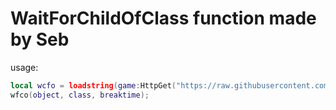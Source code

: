 # WaitForChildOfClass function made by Seb
usage:
```lua
local wcfo = loadstring(game:HttpGet("https://raw.githubusercontent.com/SebExMachina/ROBLOX-scripts-ig/main/general/WaitForChildOfClass/main.lua");
wfco(object, class, breaktime);
```
